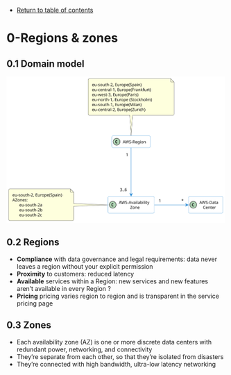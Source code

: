 * [Return to table of contents](../../README.md)
# 0-Regions & zones

## 0.1 Domain model
![](../uml/000-regions-zones/domain-model.svg)

## 0.2 Regions
- **Compliance** with data governance and legal requirements: data never leaves a region without your explicit permission
- **Proximity** to customers: reduced latency
- **Available** services within a Region: new services
and new features aren’t available in every Region
?
- **Pricing** pricing varies region to region and is transparent in the service pricing page

## 0.3 Zones
- Each availability zone (AZ) is one or more discrete data centers with redundant power, networking, and connectivity
- They’re separate from each other, so that they’re isolated from disasters
- They’re connected with high bandwidth, ultra-low latency networking